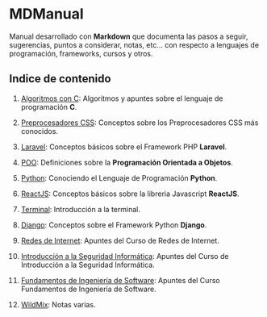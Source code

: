 # MDManual

Manual desarrollado con **Markdown** que documenta las pasos a seguir, sugerencias, puntos a considerar, notas, etc... con respecto a lenguajes de programación, frameworks, cursos y otros.

## Indice de contenido

1. [Algoritmos con C](https://github.com/wlizama/MDManual/tree/master/content/Algoritmos-con-C): Algoritmos y apuntes sobre el lenguaje de programación **C**.

2. [Preprocesadores CSS](https://github.com/wlizama/MDManual/tree/master/content/Preprocesadores-CSS): Conceptos sobre los Preprocesadores CSS más conocidos.

3. [Laravel](https://github.com/wlizama/MDManual/tree/master/content/Laravel): Conceptos básicos sobre el Framework PHP **Laravel**.

4. [POO](https://github.com/wlizama/MDManual/tree/master/content/POO): Definiciones sobre la **Programación Orientada a Objetos**.

5. [Python](https://github.com/wlizama/MDManual/tree/master/content/Python): Conociendo el Lenguaje de Programación **Python**.

6. [ReactJS](https://github.com/wlizama/MDManual/tree/master/content/ReactJS): Conceptos básicos sobre la libreria Javascript **ReactJS**.

7. [Terminal](https://github.com/wlizama/MDManual/tree/master/content/Terminal): Introducción a la terminal.

8. [Django](https://github.com/wlizama/MDManual/tree/master/content/Django): Conceptos sobre el Framework Python **Django**.

9. [Redes de Internet](https://github.com/wlizama/MDManual/tree/master/content/Redes-de-Internet): Apuntes del Curso de Redes de Internet.

10. [Introducción a la Seguridad Informática](https://github.com/wlizama/MDManual/tree/master/content/Seguridad-Informatica): Apuntes del Curso de Introducción a la Seguridad Informática.

11. [Fundamentos de Ingeniería de Software](https://github.com/wlizama/MDManual/tree/master/content/Fundamentos-de-Ing-de-Softwate): Apuntes del Curso Fundamentos de Ingeniería de Software.

11. [WildMix](https://github.com/wlizama/MDManual/tree/master/content/WildMix): Notas varias.
